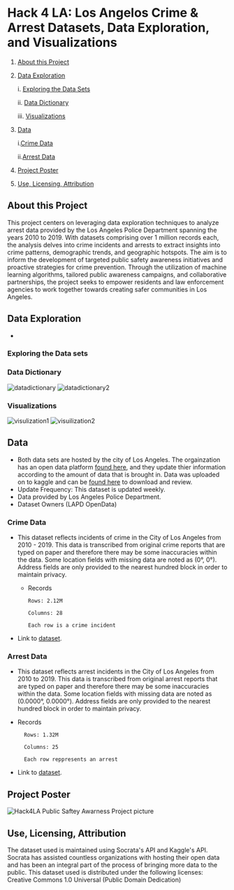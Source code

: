 # Hack 4 LA: Los Angelos Crime & Arrest Datasets, Data Exploration, and Visualizations


1. [About this Project](#about-this-project)
2. [Data Exploration](#data-exploration)
   
   i. [Exploring the Data Sets](#exploring-the-data-sets)
   
   ii. [Data Dictionary](#data-dictionary)
   
   iii. [Visualizations](#visualizations)
   
4. [Data](#data)

      i.[Crime Data](#crime-data)

      ii.[Arrest Data](#arrest-data)

6. [Project Poster](project-Poster)
7. [Use, Licensing, Attribution](#use-licensing-attribution)




## About this Project
This project centers on leveraging data exploration techniques to analyze arrest data provided by the Los Angeles Police Department spanning the years 2010 to 2019. With datasets comprising over 1 million records each, the analysis delves into crime incidents and arrests to extract insights into crime patterns, demographic trends, and geographic hotspots. The aim is to inform the development of targeted public safety awareness initiatives and proactive strategies for crime prevention. Through the utilization of machine learning algorithms, tailored public awareness campaigns, and collaborative partnerships, the project seeks to empower residents and law enforcement agencies to work together towards creating safer communities in Los Angeles.



## Data Exploration
-
### Exploring the Data sets

### Data Dictionary
![datadictionary](https://github.com/Lalla22/LA-Crime-and-Arrest-Data-Science-Project-Hack4LA-/assets/47159210/92dcd1bd-ec55-4abb-b8fb-8d7c1d1a88a4)
![datadictionary2](https://github.com/Lalla22/LA-Crime-and-Arrest-Data-Science-Project-Hack4LA-/assets/47159210/5d5ec129-20cd-41ed-b9d5-5e9268262829)

### Visualizations
![visulization1](https://github.com/Lalla22/LA-Crime-and-Arrest-Data-Science-Project-Hack4LA-/assets/47159210/c31ee3a5-f75e-4669-b011-a89fead62705)
![visuilization2](https://github.com/Lalla22/LA-Crime-and-Arrest-Data-Science-Project-Hack4LA-/assets/47159210/99aec3d0-1685-434e-84fe-dfc1c25f00fa)

## Data 
- Both data sets are hosted by the city of Los Angeles. The orgainzation has an open data platform [found here](https://data.lacity.org/), and they update thier information according to the amount of data that is brought in. Data was uploaded on to kaggle and can be [found here](https://www.kaggle.com/datasets/cityofLA/los-angeles-crime-arrest-data/data) to download and review.
- Update Frequency: This dataset is updated weekly.
- Data provided by Los Angeles Police Department.
- Dataset Owners (LAPD OpenData)
### Crime Data
 - This dataset reflects incidents of crime in the City of Los Angeles from 2010 - 2019. This data is transcribed from original crime reports that are typed on paper and therefore there may be some inaccuracies within the data. Some location fields with missing data are noted as (0°, 0°). Address fields are only provided to the nearest hundred block in order to maintain privacy.
   - Records
   
         Rows: 2.12M

         Columns: 28

         Each row is a crime incident
 - Link to [dataset](https://data.lacity.org/Public-Safety/Crime-Data-from-2010-to-2019/63jg-8b9z/about_data).
### Arrest Data
 - This dataset reflects arrest incidents in the City of Los Angeles from 2010 to 2019. This data is transcribed from original arrest reports that are typed on paper and therefore there may be some inaccuracies within the data. Some location fields with missing data are noted as (0.0000°, 0.0000°). Address fields are only provided to the nearest hundred block in order to maintain privacy.
 - Records
   
         Rows: 1.32M

         Columns: 25

         Each row reppresents an arrest
 - Link to [dataset](https://data.lacity.org/Public-Safety/Arrest-Data-from-2010-to-2019/yru6-6re4/about_data).

## Project Poster
![Hack4LA Public Saftey Awarness Project picture](https://github.com/Lalla22/LA-Crime-and-Arrest-Data-Science-Project-Hack4LA-/assets/47159210/0e2295ee-1287-4e8d-8f78-28b3962b7f30)

## Use, Licensing, Attribution
The dataset used is maintained using Socrata's API and Kaggle's API. Socrata has assisted countless organizations with hosting their open data and has been an integral part of the process of bringing more data to the public.
This dataset used is distributed under the following licenses: Creative Commons 1.0 Universal (Public Domain Dedication)
